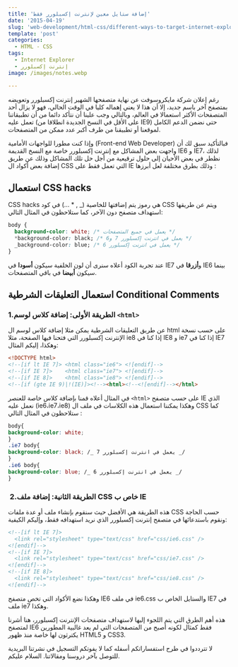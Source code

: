 ```yaml
---
title: 'إضافة ستايل معين لإنترنت إكسبلورر فقط'
date: '2015-04-19'
slug: 'web-development/html-css/different-ways-to-target-internet-explorer-in-css'
template: 'post'
categories:
  - HTML - CSS
tags:
  - Internet Explorer
  - إنترنت إكسبلورر
image: /images/notes.webp

---
```


رغم إعلان شركة مايكروسوفت عن نهاية متصفحها الشهير إنترنت إكسبلورر وتعويضه بمتصفح آخر باسم جديد، إلا أن هذا لا يعني إهماله كليا في الوقت الحالي، فهو لا يزال أحد المتصفحات الأكثر استعمالا في العالم، وبالتالي وجب علينا أن نتأكد دائما من أن تطبيقاتنا تعمل عليه (على الأقل في النسخ الجديدة انطلاقا من IE9) حتى نضمن الدعم الكامل لموقعنا أو تطبيقنا من طرف أكبر عدد ممكن من المتصفحات.

وإذا كنت مطورا للواجهات الأمامية (Front-end Web Developer) فبالتأكيد سبق لك أن واجهت بعض المشاكل مع إنترنت إكسبلورر خاصة مع النسخ القديمة IE6 و IE7، لذلك نظطر في بعض الأحيان إلى حلول ترقيعية من أجل حل تلك المشاكل وذلك عن طريق إضافة بعض أكواد ال CSS التي تعمل فقط على IE وذلك بطرق مختلفة لعل أبرزها :

## استعمال CSS hacks

CSS hacks هي رموز يتم إضافتها للخاصية (\_ , \* ...) في كود CSS ويتم عن طريقها استهداف متصفح دون الآخر، كما ستلاحظون في المثال التالي:

```css
body {
  background-color: white; /* يعمل في جميع المتصفحات */
  *background-color: black; /* يعمل في انترنت إكسبلورر 7 و6 */
  _background-color: blue; /* يعمل في انترنت إكسبلورر 6 */
}
```

عند تجربة الكود أعلاه سنرى أن لون الخلفية سيكون **أسودا** في IE7 و**أزرقا** في IE6 بينما سيكون **أبيضا** في باقي المتصفحات.

## استعمال التعليقات الشرطية Conditional Comments

### 1.الطريقة الأولى: إضافة كلاس لوسم `<html>`

عن طريق التعليقات الشرطية يمكن مثلا إضافة كلاس لوسم ال html على حسب نسخة الإنترنت إكسبلورر التي فتحنا فيها الصفحة، مثلا ie8 إذا كنا في IE8 و ie7 إذا كنا في IE7 وهكذا، إليكم المثال:

```html
<!DOCTYPE html>
<!--[if lt IE 7]> <html class="ie6"> <![endif]-->
<!--[if IE 7]>    <html class="ie7"> <![endif]-->
<!--[if IE 8]>    <html class="ie8"> <![endif]-->
<!--[if (gte IE 9)|!(IE)]><!--><html><!--<![endif]--></html>
```

في المثال أعلاه قمنا بإضافة كلاس خاصة للعنصر `<html>` على حسب متصفح IE الذي نعمل عليه (ie6،ie7،ie8) وهكذا يمكننا استعمال هذه الكلاسات في ملف ال CSS كما ستلاحظون في المثال التالي :

```css
body{
background-color: white;
}
.ie7 body{
background-color: black; /_ يعمل في انترنت إكسبلورر 7 _/
}
.ie6 body{
background-color: blue; /_ يعمل في انترنت إكسبلورر 6 _/
}
```

###  2.الطريقة الثانية: إضافة ملف CSS خاص ب IE

هذه الطريقة هي الأفضل حيث سنقوم بإنشاء ملف أو عدة ملفات CSS حسب الحاجة ونقوم باستدعائها في متصفح إنترنت إكسبلورر الذي نريد استهدافه فقط، وإليكم الكيفية:

```html
<!--[if lt IE 7]>
  <link rel="stylesheet" type="text/css" href="css/ie6.css" />
<![endif]-->
<!--[if IE 7]>
  <link rel="stylesheet" type="text/css" href="css/ie7.css" />
<![endif]-->
<!--[if IE 8]>
  <link rel="stylesheet" type="text/css" href="css/ie8.css" />
<![endif]-->
```

وهكذا نضع الأكواد التي تخص متصفح IE6 في ملف ie6.css والستايل الخاص ب IE7 في ملف ie7 وهكذا.

هذه أهم الطرق التي يتم اللجوء إليها لاستهداف متصفحات الإنترنت إكسبلورر، هنا أشرنا لمتصفح IE6 فقط كمثال لكونه أصبح من المتصفحات التي لم يعد غالبية المطورين يكترثون لها خاصة منذ ظهور HTML5 و CSS3.

لا تترددوا في طرح استفساراتكم أسفله كما لا يفوتكم التسجيل في نشرتنا البريدية للتوصل بآخر دروسنا ومقالاتنا. السلام عليكم.
